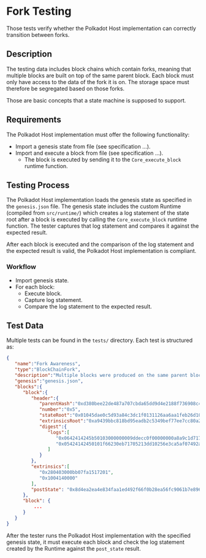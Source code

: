 # Fork Testing

Those tests verify whether the Polkadot Host implementation can correctly
transition between forks.

## Description

The testing data includes block chains which contain forks, meaning that
multiple blocks are built on top of the same parent block. Each block must only
have access to the data of the fork it is on. The storage space must therefore
be segregated based on those forks.

Those are basic concepts that a state machine is supposed to support.

## Requirements

The Polkadot Host implementation must offer the following functionality:

* Import a genesis state from file (see specification ...).
* Import and execute a block from file (see specification ...).
    * The block is executed by sending it to the `Core_execute_block` runtime function.

## Testing Process

The Polkadot Host implementation loads the genesis state as specified in the
`genesis.json` file. The genesis state includes the custom Runtime (compiled
from `src/runtime/`) which creates a log statement of the state root after a
block is executed by calling the `Core_execute_block` runtime function. The
tester captures that log statement and compares it against the expected result.

After each block is executed and the comparison of the log statement and the
expected result is valid, the Polkadot Host implementation is compliant.

### Workflow

* Import genesis state.
* For each block:
    * Execute block.
    * Capture log statement.
    * Compare the log statement to the expected result.

## Test Data

Multiple tests can be found in the `tests/` directory. Each test is structured as:

```json
{
   "name":"Fork Awareness",
   "type":"BlockChainFork",
   "description":"Multiple blocks were produced on the same parent block",
   "genesis":"genesis.json",
   "blocks":{
      "block":{
         "header":{
            "parentHash":"0xd380bee22de487a707cbda65dd9d4e2188f736908c42cf390c8919d4f7fc547c",
            "number":"0x5",
            "stateRoot":"0x01045dae0c5d93a84c3dc1f0131126aa6aa1feb26d10f029166fc0c607468968",
            "extrinsicsRoot":"0xa9439bbc818bd95eadb2c5349bef77ee7cc80a282fcceb9670c2c12f939211b4",
            "digest":{
               "logs":[
                  "0x0642414245b50103000000009ddecc0f00000000a8a9c1d717f3904506e333d0ebbf4eed297d50ab9b7c57458b10182f1c84025ef09d3fb5b5f4cb81688939e6363f95aa8d91645fa7b8abc0a6f37812c777c307df51071082d3ff89d4e1b5ad8f5cd3711ada74292c4808237bdf2b076edb280c",
                  "0x05424142450101f66230eb71705213dd10256e3ca5af07492ac420128ecb8bc98f1fcd1f74986d348addbabd4813f0022835b21d720ecadce66a57480d87dfd51d77f3474cb68b"
               ]
            }
         },
         "extrinsics":[
            "0x280403000bb07fa1517201",
            "0x1004140000"
         ],
         "postState": "0x8d4ea2ea4e834faa1ed492f66f0b28ea56fc9061b7e89623114968e2cf59987a"
      },
      "block": {
          ...
      }
   }
}
```

After the tester runs the Polkadot Host implementation with the specified genesis
state, it must execute each block and check the log statement created by the
Runtime against the `post_state` result.
